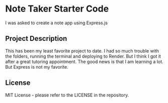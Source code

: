 # Note Taker Starter Code
I was asked to create a note app using Express.js

##  Project Description
This has been my least favorite project to date. I had so much trouble with the folders, running the terminal and deploying to Render. But I think I got it after a great tutoring appointment. The good news is that I am learning a lot. But Express is not my favorite.

## License
MIT License - please refer to the LICENSE in the repository. 
